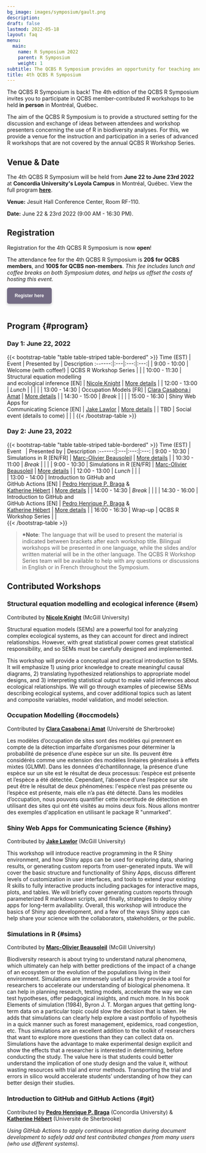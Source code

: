 ```yaml
---
bg_image: images/symposium/gault.png
description:
draft: false
lastmod: 2022-05-18
layout: faq
menu:
  main:
    name: R Symposium 2022
    parent: R Symposium
    weight: 1
subtitle: The QCBS R Symposium provides an opportunity for teaching and participation in a series of contributed R workshops about the application of biodiversity science analyses using R that are not offered during the annual QCBS R Workshop Series.
title: 4th QCBS R Symposium
---
```


The QCBS R Symposium is back! The 4th edition of the QCBS R Symposium invites you to participate in QCBS member-contributed R workshops to be held __in person__ in Montréal, Québec.

The aim of the QCBS R Symposium is to provide a structured setting for the discussion and exchange of ideas between attendees and workshop presenters concerning the use of R in biodiversity analyses. For this, we provide a venue for the instruction and participation in a series of advanced R workshops that are not covered by the annual QCBS R Workshop Series.

## Venue & Date

The 4th QCBS R Symposium will be held from __June 22 to June 23rd 2022__ at __Concordia University's Loyola Campus__ in Montréal, Québec. View the full program [__here__](#program).

__Venue:__ Jesuit Hall Conference Center, Room RF-110.

__Date:__ June 22 & 23rd 2022 (9:00 AM - 16:30 PM). 

## Registration

Registration for the 4th QCBS R Symposium is now __open__!

The attendance fee for the 4th QCBS R Symposium is __20$ for QCBS members__, and __100$ for QCBS non-members__. _This fee includes lunch and coffee breaks on both Symposium dates, and helps us offset the costs of hosting this event._

<div class="default">
     <a href="LINK HERE LINK HERE" class="cta btn-yellow" style="background-color: #746c84; font-size: 12px; font-family: Helvetica, Arial, sans-serif; font-weight:bold; text-decoration: none; padding: 14px 20px; color: #FFFFFF; border-radius: 5px; display:inline-block; mso-padding-alt:0; box-shadow:0 3px 6px rgba(0,0,0,.2);"><!--[if mso]><i style="letter-spacing: 25px;mso-font-width:-100%;mso-text-raise:30pt"> </i><![endif]--><span style="mso-text-raise:15pt;">Register here</span><!--[if mso]><i style="letter-spacing: 25px;mso-font-width:-100%"> </i><![endif]--></a>
</div>

<br>



## Program {#program}

### Day 1: June 22, 2022 

{{< bootstrap-table "table table-striped table-bordered" >}}
 Time (EST) | Event  |  Presented by | Description 
:------:|:---|:---:|:---:|
| 9:00 - 10:00  | Welcome (with coffee!)  | QCBS R Workshop Series |   |
| 10:00 - 11:30  | Structural equation modelling <br>and ecological inference [EN] | [Nicole Knight](nicole.knight@mail.mcgill.ca) | [More details](#sem)  |
| 12:00 - 13:00  | _Lunch_  |   |  |  |
| 13:00 - 14:30  | Occupation Models [FR] | [Clara Casabona i Amat](Clara.Casabona.I.Amat@USherbrooke.ca) |  [More details](#occmodels) |
| 14:30 - 15:00  | _Break_ |   |   |
| 15:00 - 16:30  | Shiny Web Apps for <br> Communicating Science [EN] |  [Jake Lawlor](jake.lawlor@mail.mcgill.ca) | [More details](#shiny) |
| TBD  | Social event (details to come) |   |  |
{{< /bootstrap-table >}}

### Day 2: June 23, 2022

{{< bootstrap-table "table table-striped table-bordered" >}}
 Time (EST)  | Event &nbsp;  | Presented by  | Description
:------:|:---|:---:|:---:
| 9:00 - 10:30  | Simulations in R  [EN/FR]  | [Marc-Olivier Beausoleil](marc-olivier.beausoleil@mail.mcgill.ca)  | [More details](#sims) |
| 10:30 - 11:00 | _Break_  |   |   |
| 9:00 - 10:30  | Simulations in R [EN/FR]  | [Marc-Olivier Beausoleil](marc-olivier.beausoleil@mail.mcgill.ca)  | [More details](#sims) |
| 12:00 - 13:00  | _Lunch_  |   |  |  
| 13:00 - 14:00  | Introduction to GitHub and&nbsp; &nbsp;&nbsp; &nbsp;&nbsp; &nbsp;<br>GitHub Actions [EN] | [Pedro Henrique P. Braga](ph.pereirabraga@gmail.com) & <br>[Katherine Hébert](katherine.hebert@usherbrooke.ca)  | [More details](#git) |
| 14:00 - 14:30 | _Break_  |   |   |
| 14:30 - 16:00  | Introduction to GitHub and&nbsp; &nbsp;&nbsp; &nbsp;&nbsp; &nbsp;<br>GitHub Actions [EN] | [Pedro Henrique P. Braga](ph.pereirabraga@gmail.com) & <br>[Katherine Hébert](katherine.hebert@usherbrooke.ca)  | [More details](#git) |
| 16:00 - 16:30  | Wrap-up  | QCBS R Workshop Series  |   |  
{{< /bootstrap-table >}}

> __*Note__: The language that will be used to present the material is indicated between brackets after each workshop title. Bilingual workshops will be presented in one language, while the slides and/or written material will be in the other language. The QCBS R Workshop Series team will be available to help with any questions or discussions in English or in French throughout the Symposium.


## Contributed Workshops

### Structural equation modelling and ecological inference {#sem}

Contributed by [__Nicole Knight__](nicole.knight@mail.mcgill.ca) (McGill University)

Structural equation models (SEMs) are a powerful tool for analyzing complex ecological systems, as they can account for direct and indirect relationships. However, with great statistical power comes great statistical responsibility, and so SEMs must be carefully designed and implemented.

This workshop will provide a conceptual and practical introduction to SEMs. It will emphasize 1) using prior knowledge to create meaningful causal diagrams, 2) translating hypothesized relationships to appropriate model designs, and 3) interpreting statistical output to make valid inferences about ecological relationships. We will go through examples of piecewise SEMs describing ecological systems, and cover additional topics such as latent and composite variables, model validation, and model selection.

### Occupation Modelling {#occmodels}

Contributed by [__Clara Casabona i Amat__](Clara.Casabona.I.Amat@USherbrooke.ca) (Université de Sherbrooke)

Les modèles d’occupation de sites sont des modèles qui prennent en compte de la détection imparfaite d’organismes pour déterminer la probabilité de présence d’une espèce sur un site. Ils peuvent être considérés comme une extension des modèles linéaires généralisés à effets mixtes (GLMM). Dans les données d'échantillonnage, la présence d’une espèce sur un site est le résultat de deux processus: l’espèce est présente et l’espèce a été détectée. Cependant, l’absence d'une l’espèce sur site peut être le résultat de deux phénomènes: l'espèce n’est pas présente ou l’espèce est présente, mais elle n’a pas été détecté. Dans les modèles d’occupation, nous pouvons quantifier cette incertitude de détection en utilisant des sites qui ont été visités au moins deux fois. Nous allons montrer des exemples d'application en utilisant le package R "unmarked".

### Shiny Web Apps for Communicating Science {#shiny}

Contributed by [__Jake Lawlor__](jake.lawlor@mail.mcgill.ca) (McGill University)

This workshop will introduce reactive programming in the R Shiny environment, and how Shiny apps can be used for exploring data, sharing results, or generating custom reports from user-generated inputs. We will cover the basic structure and functionality of Shiny Apps, discuss different levels of customization in user interfaces, and tools to extend your existing R skills to fully interactive products including packages for interactive maps, plots, and tables. We will briefly cover generating custom reports through parameterized R markdown scripts, and finally, strategies to deploy shiny apps for long-term availability. Overall, this workshop will introduce the basics of Shiny app development, and a few of the ways Shiny apps can help share your science with the collaborators, stakeholders, or the public.

### Simulations in R {#sims}

Contributed by [__Marc-Olivier Beausoleil__](marc-olivier.beausoleil@mail.mcgill.ca) (McGill University)

Biodiversity research is about trying to understand natural phenomena, which ultimately can help with better predictions of the impact of a change of an ecosystem or the evolution of the populations living in their environment. Simulations are immensely useful as they provide a tool for researchers to accelerate our understanding of biological phenomena. It can help in planning research, testing models, accelerate the way we can test hypotheses, offer pedagogical insights, and much more. In his book Elements of simulation (1984), Byron J. T. Morgan argues that getting long-term data on a particular topic could slow the decision that is taken. He adds that simulations can clearly help explore a vast portfolio of hypothesis in a quick manner such as forest management, epidemics, road congestion, etc. Thus simulations are an excellent addition to the toolkit of researchers that want to explore more questions than they can collect data on.
Simulations have the advantage to make experimental design explicit and show the effects that a researcher is interested in determining, before conducting the study. The value here is that students could better understand the implication of one study design and the value it, without wasting resources with trial and error methods. Transporting the trial and errors in silico would accelerate students’ understanding of how they can better design their studies.


### Introduction to GitHub and GitHub Actions {#git}

Contributed by [__Pedro Henrique P. Braga__](ph.pereirabraga@gmail.com) (Concordia University) & [__Katherine Hébert__](katherine.hebert@usherbrooke.ca) (Université de Sherbrooke)

_Using GitHub Actions to apply continuous integration during document development to safely add and test contributed changes from many users (who use different systems)._
